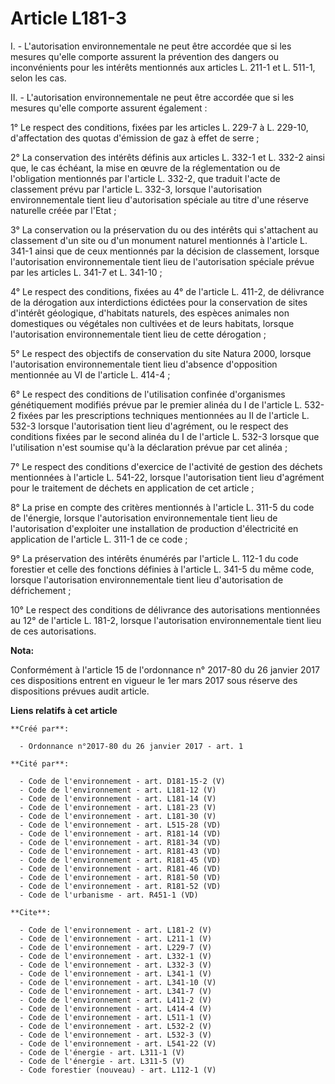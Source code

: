 # Article L181-3

I. - L'autorisation environnementale ne peut être accordée que si les mesures qu'elle comporte assurent la prévention des
dangers ou inconvénients pour les intérêts mentionnés aux articles L. 211-1 et L. 511-1, selon les cas. 

II. - L'autorisation environnementale ne peut être accordée que si les mesures qu'elle comporte assurent également : 

1° Le respect des conditions, fixées par les articles L. 229-7 à L. 229-10, d'affectation des quotas d'émission de gaz à
effet de serre ; 

2° La conservation des intérêts définis aux articles L. 332-1 et L. 332-2 ainsi que, le cas échéant, la mise en œuvre de la
réglementation ou de l'obligation mentionnés par l'article L. 332-2, que traduit l'acte de classement prévu par l'article L.
332-3, lorsque l'autorisation environnementale tient lieu d'autorisation spéciale au titre d'une réserve naturelle créée par
l'Etat ; 

3° La conservation ou la préservation du ou des intérêts qui s'attachent au classement d'un site ou d'un monument naturel
mentionnés à l'article L. 341-1 ainsi que de ceux mentionnés par la décision de classement, lorsque l'autorisation
environnementale tient lieu de l'autorisation spéciale prévue par les articles L. 341-7 et L. 341-10 ; 

4° Le respect des conditions, fixées au 4° de l'article L. 411-2, de délivrance de la dérogation aux interdictions édictées
pour la conservation de sites d'intérêt géologique, d'habitats naturels, des espèces animales non domestiques ou végétales
non cultivées et de leurs habitats, lorsque l'autorisation environnementale tient lieu de cette dérogation ; 

5° Le respect des objectifs de conservation du site Natura 2000, lorsque l'autorisation environnementale tient lieu d'absence
d'opposition mentionnée au VI de l'article L. 414-4 ; 

6° Le respect des conditions de l'utilisation confinée d'organismes génétiquement modifiés prévue par le premier alinéa du I
de l'article L. 532-2 fixées par les prescriptions techniques mentionnées au II de l'article L. 532-3 lorsque l'autorisation
tient lieu d'agrément, ou le respect des conditions fixées par le second alinéa du I de l'article L. 532-3 lorsque que
l'utilisation n'est soumise qu'à la déclaration prévue par cet alinéa ; 

7° Le respect des conditions d'exercice de l'activité de gestion des déchets mentionnées à l'article L. 541-22, lorsque
l'autorisation tient lieu d'agrément pour le traitement de déchets en application de cet article ; 

8° La prise en compte des critères mentionnés à l'article L. 311-5 du code de l'énergie, lorsque l'autorisation
environnementale tient lieu de l'autorisation d'exploiter une installation de production d'électricité en application de
l'article L. 311-1 de ce code ; 

9° La préservation des intérêts énumérés par l'article L. 112-1 du code forestier et celle des fonctions définies à l'article
L. 341-5 du même code, lorsque l'autorisation environnementale tient lieu d'autorisation de défrichement ; 

10° Le respect des conditions de délivrance des autorisations mentionnées au 12° de l'article L. 181-2, lorsque
l'autorisation environnementale tient lieu de ces autorisations.

**Nota:**

Conformément à l'article 15 de l'ordonnance n° 2017-80 du 26 janvier 2017 ces dispositions entrent en vigueur le 1er mars
2017 sous réserve des dispositions prévues audit article.

**Liens relatifs à cet article**

	**Créé par**:

	  - Ordonnance n°2017-80 du 26 janvier 2017 - art. 1

	**Cité par**:

	  - Code de l'environnement - art. D181-15-2 (V)
	  - Code de l'environnement - art. L181-12 (V)
	  - Code de l'environnement - art. L181-14 (V)
	  - Code de l'environnement - art. L181-23 (V)
	  - Code de l'environnement - art. L181-30 (V)
	  - Code de l'environnement - art. L515-28 (VD)
	  - Code de l'environnement - art. R181-14 (VD)
	  - Code de l'environnement - art. R181-34 (VD)
	  - Code de l'environnement - art. R181-43 (VD)
	  - Code de l'environnement - art. R181-45 (VD)
	  - Code de l'environnement - art. R181-46 (VD)
	  - Code de l'environnement - art. R181-50 (VD)
	  - Code de l'environnement - art. R181-52 (VD)
	  - Code de l'urbanisme - art. R451-1 (VD)

	**Cite**:

	  - Code de l'environnement - art. L181-2 (V)
	  - Code de l'environnement - art. L211-1 (V)
	  - Code de l'environnement - art. L229-7 (V)
	  - Code de l'environnement - art. L332-1 (V)
	  - Code de l'environnement - art. L332-3 (V)
	  - Code de l'environnement - art. L341-1 (V)
	  - Code de l'environnement - art. L341-10 (V)
	  - Code de l'environnement - art. L341-7 (V)
	  - Code de l'environnement - art. L411-2 (V)
	  - Code de l'environnement - art. L414-4 (V)
	  - Code de l'environnement - art. L511-1 (V)
	  - Code de l'environnement - art. L532-2 (V)
	  - Code de l'environnement - art. L532-3 (V)
	  - Code de l'environnement - art. L541-22 (V)
	  - Code de l'énergie - art. L311-1 (V)
	  - Code de l'énergie - art. L311-5 (V)
	  - Code forestier (nouveau) - art. L112-1 (V)

